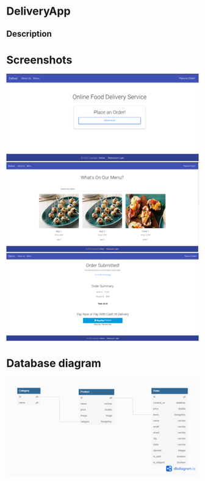 # DeliveryApp

## Description



# Screenshots
![image](Screens/screen1.png)
![image](Screens/screen2.png)
![image](Screens/screen3.png)

# Database diagram

![image](db.png)


